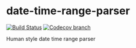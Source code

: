 # date-time-range-parser

[![Build Status](https://travis-ci.org/vitalcode/date-time-range-parser.svg?branch=master)](https://travis-ci.org/vitalcode/date-time-range-parser?branch=master)
[![Codecov branch](https://img.shields.io/codecov/c/github/vitalcode/date-time-range-parser/master.svg)](http://codecov.io/github/vitalcode/date-time-range-parser?branch=master)

Human style date time range parser
